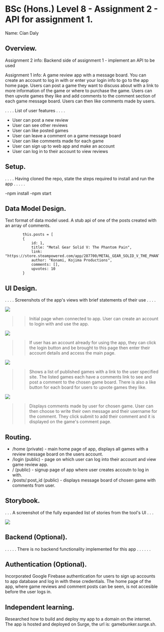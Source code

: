 # BSc (Hons.) Level 8 - Assignment 2 - API for assignment 1.

Name: Cían Daly

## Overview.

Assignment 2 info:
Backend side of assignment 1 - implement an API to be used
 
 Assignment 1 info:
 A game review app with a message board. You can create an account to log in with or enter your login info to go to the app home page. Users can post a game they want to discuss about with a link to more information of the game or where to purchase the game. Users can then upvote games they like and add comments to the comment section of each game message board. Users can then like comments made by users.

. . . . List of user features  . . . .

- User can post a new review
- User can see other reviews
- User can like posted games 
- User can leave a comment on a game message board
- User can like comments made for each game 
- User can sign up to web app and make an account
- User can log in to their account to view reviews


## Setup.

. . . . Having cloned the repo, state the steps required to install and run the app . . . . .

-npm install
-npm start



## Data Model Design.

 Text format of data model used. A stub api of one of the posts created with an array of comments.

~~~
        this.posts = [
        {
            id: 1,
            title: "Metal Gear Solid V: The Phantom Pain",
            link: "https://store.steampowered.com/app/287700/METAL_GEAR_SOLID_V_THE_PHANTOM_PAIN/",
            author: "Konami, Kojima Productions",
            comments: [],
            upvotes: 10
        }
~~~
## UI Design.

. . . . Screenshots of the app's views with brief statements of their use . . . . 

![][signup]

>> Initial page when connected to app. User can create an account to login with and use the app.


![][login]

>> If user has an account already for using the app, they can click the login button and be brought to this page then enter their account details and access the main page.

![][main]

>> Shows a list of published games with a link to the user specified site. The listed games each have a comments link to see and post a comment to the chosen game board. There is also a like button for each board for users to upvote games they like.

![][comments]

>> Displays comments made by user for chosen game. User can then choose to write their own message and their username for the comment. They click submit to add their comment and it is displayed on the game's comment page. 

## Routing.

- /home (private) - main home page of app, displays all games with a review message board on the users account.
- /login (public) - page on which user can log into their account and view game review app.
- / (public) - signup page of app where user creates accoutn to log in with.
- /posts/:post_id (public) - displays message board of chosen game with comments from user.

## Storybook.

. . . A screenshot of the fully expanded list of stories from the tool's UI . . .

![][stories]


## Backend (Optional).

. . . . . There is no backend functionality implemented for this app . . . . . .  

## Authentication (Optional).

Incorporated Google Firebase authentication for users to sign up accounts to app database and log in with these credentials.
The home page of the app, where game reviews and comment posts can be seen, is not accesible before the user logs in. 

## Independent learning.

 Researched how to build and deploy my app to a domain on the internet. The app is hosted and deployed on Surge, the url is: gamebunker.surge.sh.


[main]: ./images/mainView.png
[comments]: ./images/commentPage.png
[detail]: ./images/detail.png
[stories]: ./images/storybook.png
[signup]: ./images/signup.png
[login]: ./images/login.png
